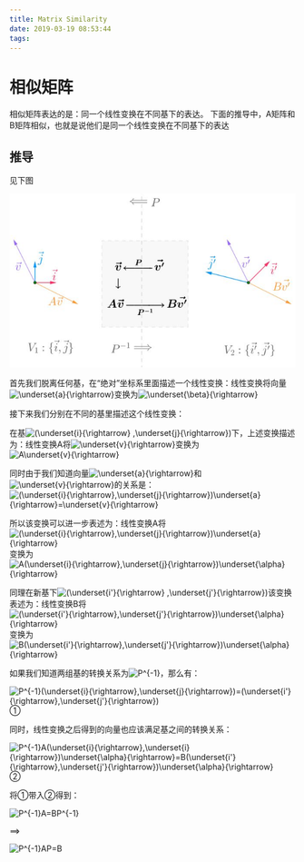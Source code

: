 ```yaml
---
title: Matrix Similarity
date: 2019-03-19 08:53:44
tags:
---
```


# 相似矩阵

相似矩阵表达的是：同一个线性变换在不同基下的表达。
下面的推导中，A矩阵和B矩阵相似，也就是说他们是同一个线性变换在不同基下的表达


## 推导
见下图


<img src="https://github.com/DorianZi/algorithm_explained/raw/master/res/matrix_similarity.jpg">

首先我们脱离任何基，在“绝对”坐标系里面描述一个线性变换：线性变换将向量<img src="https://latex.codecogs.com/gif.latex?\underset{\alpha}{\rightarrow}" title="\underset{a}{\rightarrow}" style="display:inline;vertical-align:text-top;"/>变换为<img src="https://latex.codecogs.com/gif.latex?\underset{\beta}{\rightarrow}" title="\underset{\beta}{\rightarrow}" style="display:inline;vertical-align:text-top;"/>

接下来我们分别在不同的基里描述这个线性变换：


在基<img src="https://latex.codecogs.com/gif.latex?(\underset{i}{\rightarrow}&space;,\underset{j}{\rightarrow})" title="(\underset{i}{\rightarrow} ,\underset{j}{\rightarrow})" style="display:inline;vertical-align:text-top;"/>下，上述变换描述为：线性变换A将<img src="https://latex.codecogs.com/gif.latex?\underset{v}{\rightarrow}" title="\underset{v}{\rightarrow}" style="display:inline;vertical-align:text-top;">变换为<img src="https://latex.codecogs.com/gif.latex?A\underset{v}{\rightarrow}" title="A\underset{v}{\rightarrow}" style="display:inline;vertical-align:text-top;">

同时由于我们知道向量<img src="https://latex.codecogs.com/gif.latex?\underset{a}{\rightarrow}" title="\underset{a}{\rightarrow}" style="display:inline;vertical-align:text-top;"/>和<img src="https://latex.codecogs.com/gif.latex?\underset{v}{\rightarrow}" title="\underset{v}{\rightarrow}" style="display:inline;vertical-align:text-top;"/>的关系是：<img src="https://latex.codecogs.com/gif.latex?(\underset{i}{\rightarrow},\underset{j}{\rightarrow})\underset{a}{\rightarrow}=\underset{v}{\rightarrow}" title="(\underset{i}{\rightarrow},\underset{j}{\rightarrow})\underset{a}{\rightarrow}=\underset{v}{\rightarrow}" style="display:inline;vertical-align:text-top;">

所以该变换可以进一步表述为：线性变换A将<img src="https://latex.codecogs.com/gif.latex?(\underset{i}{\rightarrow},\underset{j}{\rightarrow})\underset{a}{\rightarrow}" title="(\underset{i}{\rightarrow},\underset{j}{\rightarrow})\underset{a}{\rightarrow}" style="display:inline;vertical-align:text-top;">变换为<img src="https://latex.codecogs.com/gif.latex?A(\underset{i}{\rightarrow},\underset{j}{\rightarrow})\underset{\alpha}{\rightarrow}" title="A(\underset{i}{\rightarrow},\underset{j}{\rightarrow})\underset{\alpha}{\rightarrow}" style="display:inline;vertical-align:text-top;"/>


同理在新基下<img src="https://latex.codecogs.com/gif.latex?(\underset{i'}{\rightarrow}&space;,\underset{j'}{\rightarrow})" title="(\underset{i'}{\rightarrow} ,\underset{j'}{\rightarrow})" style="display:inline;vertical-align:text-top;"/>该变换表述为：线性变换B将<img src="https://latex.codecogs.com/gif.latex?(\underset{i'}{\rightarrow},\underset{j'}{\rightarrow})\underset{\alpha}{\rightarrow}" title="(\underset{i'}{\rightarrow},\underset{j'}{\rightarrow})\underset{\alpha}{\rightarrow}" style="display:inline;vertical-align:text-top;"/>变换为<img src="https://latex.codecogs.com/gif.latex?B(\underset{i'}{\rightarrow},\underset{j'}{\rightarrow})\underset{\alpha}{\rightarrow}" title="B(\underset{i'}{\rightarrow},\underset{j'}{\rightarrow})\underset{\alpha}{\rightarrow}" style="display:inline;vertical-align:text-top;"/>

如果我们知道两组基的转换关系为<img src="https://latex.codecogs.com/gif.latex?P^{-1}" title="P^{-1}" style="display:inline;vertical-align:text-top;"/>，那么有：

<img src="https://latex.codecogs.com/gif.latex?P^{-1}(\underset{i}{\rightarrow},\underset{j}{\rightarrow})=(\underset{i'}{\rightarrow},\underset{j'}{\rightarrow})" title="P^{-1}(\underset{i}{\rightarrow},\underset{j}{\rightarrow})=(\underset{i'}{\rightarrow},\underset{j'}{\rightarrow})" style="display:inline;vertical-align:text-top;"/> ①

同时，线性变换之后得到的向量也应该满足基之间的转换关系：

<img src="https://latex.codecogs.com/gif.latex?P^{-1}A(\underset{i}{\rightarrow},\underset{j}{\rightarrow})\underset{\alpha}{\rightarrow}=B(\underset{i'}{\rightarrow},\underset{j'}{\rightarrow})\underset{\alpha}{\rightarrow}" title="P^{-1}A(\underset{i}{\rightarrow},\underset{i}{\rightarrow})\underset{\alpha}{\rightarrow}=B(\underset{i'}{\rightarrow},\underset{j'}{\rightarrow})\underset{\alpha}{\rightarrow}" style="display:inline;vertical-align:text-top;"/>  ②

将①带入②得到：

<img src="https://latex.codecogs.com/gif.latex?P^{-1}A=BP^{-1}" title="P^{-1}A=BP^{-1}" style="display:inline;vertical-align:text-top;"/>

==>

<img src="https://latex.codecogs.com/gif.latex?P^{-1}AP=B" title="P^{-1}AP=B" style="display:inline;vertical-align:text-top;"/>


